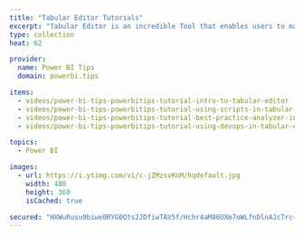 ```yaml
---
title: "Tabular Editor Tutorials"
excerpt: "Tabular Editor is an incredible Tool that enables users to manipulate a Tabular Model at lighting speeds."
type: collection
heat: 62

provider:
  name: Power BI Tips
  domain: powerbi.tips

items:
  - videos/power-bi-tips-powerbitips-tutorial-intro-to-tabular-editor
  - videos/power-bi-tips-powerbitips-tutorial-using-scripts-in-tabular-editor
  - videos/power-bi-tips-powerbitips-tutorial-best-practice-analyzer-in-tabular-editor
  - videos/power-bi-tips-powerbitips-tutorial-using-devops-in-tabular-editor

topics:
  - Power BI

images:
  - url: https://i.ytimg.com/vi/c-jZMzsvKnM/hqdefault.jpg
    width: 480
    height: 360
    isCached: true

secured: "HXWuRusu9biwe0RYG0Ots2JDfiwTAV5f/Hchr4aM86UXm7oWLfnDlnAJcTrc+u0yA3X91TLjfTNnQ8nkus3wmJ8b0V00mcKDtWT0ZnUb0VVUMYzostpmG3RizdRaZiGGZxksOvg4tzl2rkxaUhXFoZqChs48GTpoKV69KqRelykJUeLjRK0L2eHNvRCftMUSCqNs8eAOUavN9Lo1EAWE7bIQAAWZwS/VcsaIu57P2jOwWLFM/folqbUrXyFFZwBMOimpvQeLKpf0hZMEFNZYhuFuaY610CcTvpj0vU8vdTmLvpPsZzLjqJwmm4RPDN2NvhJnSCrbey35AVo/J6LF3g==;qRJtyD7cS2R/A9TvBmfzjA=="
---
```


